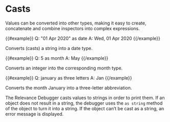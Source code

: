 # Casts

Values can be converted into other types, making it easy to create, concatenate
and combine inspectors into complex expressions.

{{#example}}
Q: "01 Apr 2020" as date
A: Wed, 01 Apr 2020
{{/example}}

Converts (casts) a string into a date type.

{{#example}}
Q: 5 as month
A: May
{{/example}}

Converts an integer into the corresponding month type.

{{#example}}
Q: january as three letters
A: Jan
{{/example}}

Converts the month January into a three-letter abbreviation.

The Relevance Debugger casts values to strings in order to print them. If an
object does not result in a string, the debugger uses the `as string` method of
the object to turn it into a string. If the object can’t be cast as a string, an
error message is displayed.
